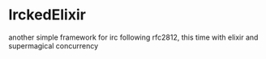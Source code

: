 # IrckedElixir

another simple framework for irc following rfc2812, this time with elixir and supermagical concurrency
